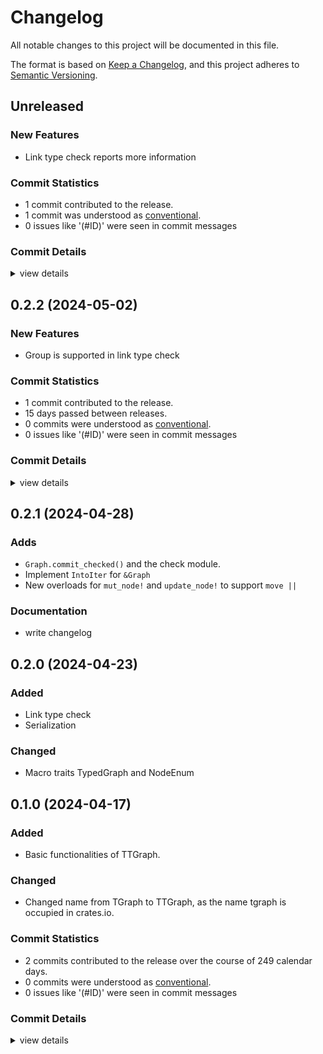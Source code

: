 # Changelog

All notable changes to this project will be documented in this file.

The format is based on [Keep a Changelog](https://keepachangelog.com/en/1.0.0/),
and this project adheres to [Semantic Versioning](https://semver.org/spec/v2.0.0.html).

## Unreleased

### New Features

 - <csr-id-ac486b1399f808a6c881779a0a64574bbf57e9f9/> Link type check reports more information

### Commit Statistics

<csr-read-only-do-not-edit/>

 - 1 commit contributed to the release.
 - 1 commit was understood as [conventional](https://www.conventionalcommits.org).
 - 0 issues like '(#ID)' were seen in commit messages

### Commit Details

<csr-read-only-do-not-edit/>

<details><summary>view details</summary>

 * **Uncategorized**
    - Link type check reports more information ([`ac486b1`](https://github.com/semiwaker/TTGraph/commit/ac486b1399f808a6c881779a0a64574bbf57e9f9))
</details>

## 0.2.2 (2024-05-02)

### New Features

 - <csr-id-4e1170114e835e496619d520a86e4aba9eef842d/> Group is supported in link type check

### Commit Statistics

<csr-read-only-do-not-edit/>

 - 1 commit contributed to the release.
 - 15 days passed between releases.
 - 0 commits were understood as [conventional](https://www.conventionalcommits.org).
 - 0 issues like '(#ID)' were seen in commit messages

### Commit Details

<csr-read-only-do-not-edit/>

<details><summary>view details</summary>

 * **Uncategorized**
    - BREAKING CHANGE: Reconstructed the package layout ([`961700c`](https://github.com/semiwaker/TTGraph/commit/961700c7d4c47be2e6be5f63a0549c09f8132389))
</details>

## 0.2.1 (2024-04-28)

### Adds

 - `Graph.commit_checked()` and the check module.
 - Implement `IntoIter` for `&Graph`
 - New overloads for `mut_node!` and `update_node!` to support `move ||`

### Documentation

 - <csr-id-b11a80cd342811cf47673c6b0250ce4a7427f87e/> write changelog

## 0.2.0 (2024-04-23)

### Added

 - Link type check
 - Serialization

### Changed

 - Macro traits TypedGraph and NodeEnum

## 0.1.0 (2024-04-17)

### Added

 - Basic functionalities of TTGraph.

### Changed

 - Changed name from TGraph to TTGraph, as the name tgraph is occupied in crates.io.

### Commit Statistics

<csr-read-only-do-not-edit/>

 - 2 commits contributed to the release over the course of 249 calendar days.
 - 0 commits were understood as [conventional](https://www.conventionalcommits.org).
 - 0 issues like '(#ID)' were seen in commit messages

### Commit Details

<csr-read-only-do-not-edit/>

<details><summary>view details</summary>

 * **Uncategorized**
    - Has Drop verision ([`76b6d69`](https://github.com/semiwaker/TTGraph/commit/76b6d69f32116b5a6d1938b9b97b120ca4955c17))
    - Compilable v1 ([`e64f316`](https://github.com/semiwaker/TTGraph/commit/e64f31638ab689b2d2630fef70f39f821ec8263b))
</details>

